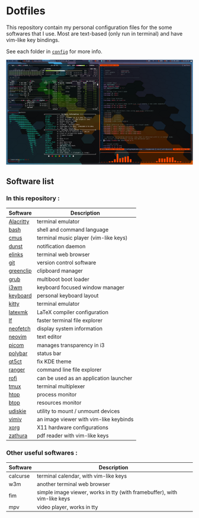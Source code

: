 # Dotfiles

This repository contain my personal configuration files for the some softwares that I use. Most are text-based (only run in terminal) and have vim-like key bindings.

See each folder in [`config`](config) for more info.

![Screenshot](screenshots/Screenshot_20230625_151834.png)

## Software list
### In this repository :
| Software                           | Description                            |
| --------                           | -----------                            |
| [Alacritty](config/alacritty)      | terminal emulator                      |
| [bash](config/bash)                | shell and command language             |
| [cmus](config/cmus)                | terminal music player (vim-like keys)  |
| [dunst](config/dunst)              | notification daemon                    |
| [elinks](config/elinks)            | terminal web browser                   |
| [git](config/git)                  | version control software               |
| [greenclip](config/greenclip)      | clipboard manager                      |
| [grub](config/grub)                | multiboot boot loader                  |
| [i3wm](config/i3wm)                | keyboard focused window manager        |
| [keyboard](config/keyboard_layout) | personal keyboard layout               |
| [kitty](config/kitty)              | terminal emulator                      |
| [latexmk](config/latexmk)          | LaTeX compiler configuration           |
| [lf](config/lf)                    | faster terminal file explorer          |
| [neofetch](config/neofetch)        | display system information             |
| [neovim](config/nvim)              | text editor                            |
| [picom](config/picom)              | manages transparency in i3             |
| [polybar](config/polybar)          | status bar                             |
| [qt5ct](config/qt5ct)              | fix KDE theme                          |
| [ranger](config/ranger)            | command line file explorer             |
| [rofi](config/rofi)                | can be used as an application launcher |
| [tmux](config/tmux)                | terminal multiplexer                   |
| [htop](config/top/htop)            | process monitor                        |
| [btop](config/top/btop)            | resources monitor                      |
| [udiskie](config/udiskie)          | utility to mount / unmount devices     |
| [vimiv](config/vimiv)              | an image viewer with vim-like keybinds |
| [xorg](config/xorg)                | X11 hardware configurations            |
| [zathura](config/zathura)          | pdf reader with vim-like keys          |

### Other useful softwares :
| Software | Description                                                              |
| -------- | -----------                                                              |
| calcurse | terminal calendar, with vim-like keys                                    |
| w3m      | another terminal web browser                                             |
| fim      | simple image viewer, works in tty (with framebuffer), with vim-like keys |
| mpv      | video player, works in tty                                               |
